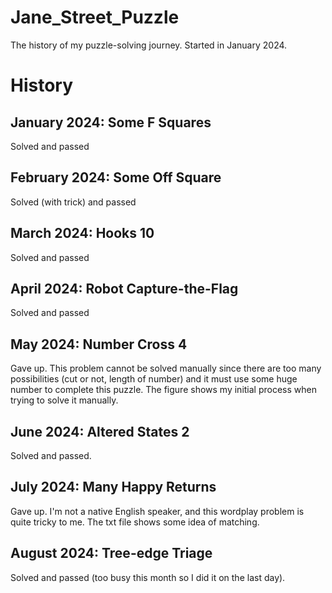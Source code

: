 # Jane_Street_Puzzle
The history of my puzzle-solving journey. Started in January 2024.

# History
## January 2024: Some F Squares
Solved and passed
## February 2024: Some Off Square
Solved (with trick) and passed
## March 2024: Hooks 10
Solved and passed
## April 2024: Robot Capture-the-Flag
Solved and passed
## May 2024: Number Cross 4
Gave up. This problem cannot be solved manually since there are too many possibilities (cut or not, length of number) and it must use some huge number to complete this puzzle.
The figure shows my initial process when trying to solve it manually.
## June 2024: Altered States 2
Solved and passed.
## July 2024: Many Happy Returns
Gave up. I'm not a native English speaker, and this wordplay problem is quite tricky to me.
The txt file shows some idea of matching.
## August 2024: Tree-edge Triage
Solved and passed (too busy this month so I did it on the last day).